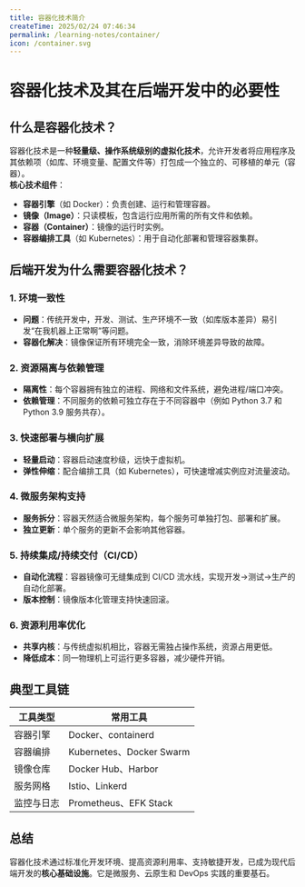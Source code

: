 ```yaml
---
title: 容器化技术简介
createTime: 2025/02/24 07:46:34
permalink: /learning-notes/container/
icon: /container.svg
---
```

# 容器化技术及其在后端开发中的必要性

## 什么是容器化技术？
容器化技术是一种**轻量级、操作系统级别的虚拟化技术**，允许开发者将应用程序及其依赖项（如库、环境变量、配置文件等）打包成一个独立的、可移植的单元（容器）。  
**核心技术组件**：
- **容器引擎**（如 Docker）：负责创建、运行和管理容器。
- **镜像（Image）**：只读模板，包含运行应用所需的所有文件和依赖。
- **容器（Container）**：镜像的运行时实例。
- **容器编排工具**（如 Kubernetes）：用于自动化部署和管理容器集群。

## 后端开发为什么需要容器化技术？

### 1. 环境一致性
- **问题**：传统开发中，开发、测试、生产环境不一致（如库版本差异）易引发“在我机器上正常啊”等问题。
- **容器化解决**：镜像保证所有环境完全一致，消除环境差异导致的故障。

### 2. 资源隔离与依赖管理
- **隔离性**：每个容器拥有独立的进程、网络和文件系统，避免进程/端口冲突。
- **依赖管理**：不同服务的依赖可独立存在于不同容器中（例如 Python 3.7 和 Python 3.9 服务共存）。

### 3. 快速部署与横向扩展
- **轻量启动**：容器启动速度秒级，远快于虚拟机。
- **弹性伸缩**：配合编排工具（如 Kubernetes），可快速增减实例应对流量波动。

### 4. 微服务架构支持
- **服务拆分**：容器天然适合微服务架构，每个服务可单独打包、部署和扩展。
- **独立更新**：单个服务的更新不会影响其他容器。

### 5. 持续集成/持续交付（CI/CD）
- **自动化流程**：容器镜像可无缝集成到 CI/CD 流水线，实现开发→测试→生产的自动化部署。
- **版本控制**：镜像版本化管理支持快速回滚。

### 6. 资源利用率优化
- **共享内核**：与传统虚拟机相比，容器无需独占操作系统，资源占用更低。
- **降低成本**：同一物理机上可运行更多容器，减少硬件开销。

## 典型工具链
| 工具类型         | 常用工具                     |
|------------------|-----------------------------|
| 容器引擎         | Docker、containerd          |
| 容器编排         | Kubernetes、Docker Swarm    |
| 镜像仓库         | Docker Hub、Harbor          |
| 服务网格         | Istio、Linkerd              |
| 监控与日志       | Prometheus、EFK Stack       |

## 总结
容器化技术通过标准化开发环境、提高资源利用率、支持敏捷开发，已成为现代后端开发的**核心基础设施**。它是微服务、云原生和 DevOps 实践的重要基石。